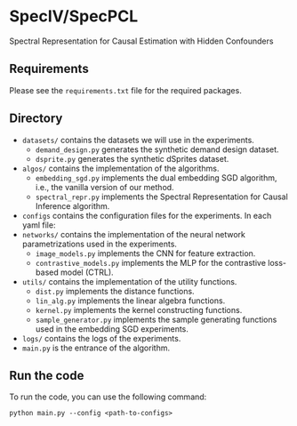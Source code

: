 # SpecIV/SpecPCL
Spectral Representation for Causal Estimation with Hidden Confounders

## Requirements
Please see the `requirements.txt` file for the required packages. 


## Directory
- `datasets/` contains the datasets we will use in the experiments.
	- `demand_design.py` generates the synthetic demand design dataset.
	- `dsprite.py` generates the synthetic dSprites dataset.
- `algos/` contains the implementation of the algorithms.
    - `embedding_sgd.py` implements the dual embedding SGD algorithm, i.e., the vanilla version of our method.
	- `spectral_repr.py` implements the Spectral Representation for Causal Inference algorithm.
- `configs` contains the configuration files for the experiments. In each yaml file:
- `networks/` contains the implementation of the neural network parametrizations used in the experiments.
    - `image_models.py` implements the CNN for feature extraction.
	- `contrastive_models.py` implements the MLP for the contrastive loss-based model (CTRL).
- `utils/` contains the implementation of the utility functions.
    - `dist.py` implements the distance functions.
	- `lin_alg.py` implements the linear algebra functions.
    - `kernel.py` implements the kernel constructing functions.
    - `sample_generator.py` implements the sample generating functions used in the embedding SGD experiments.
- `logs/` contains the logs of the experiments. 
- `main.py` is the entrance of the algorithm.


## Run the code
To run the code, you can use the following command:
```
python main.py --config <path-to-configs>
```


